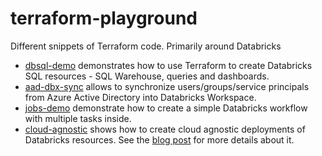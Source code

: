 # terraform-playground

Different snippets of Terraform code. Primarily around Databricks

* [dbsql-demo](dbsql-demo) demonstrates how to use Terraform to create Databricks SQL resources - SQL Warehouse, queries and dashboards.
* [aad-dbx-sync](aad-dbx-sync) allows to synchronize users/groups/service principals from Azure Active Directory into Databricks Workspace.
* [jobs-demo](jobs-demo) demonstrate how to create a simple Databricks workflow with multiple tasks inside.
* [cloud-agnostic](cloud-agnostic) shows how to create cloud agnostic deployments of Databricks resources. See the [blog post](https://alexott.blogspot.com/2022/11/cloud-agnostic-resources-deployment.html) for more details about it.
